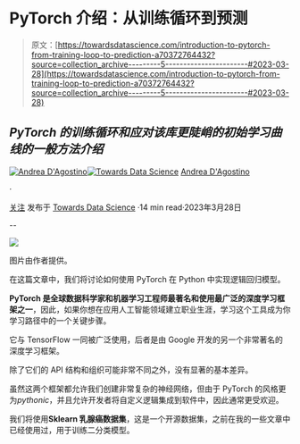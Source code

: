 # PyTorch 介绍：从训练循环到预测

> 原文：[https://towardsdatascience.com/introduction-to-pytorch-from-training-loop-to-prediction-a70372764432?source=collection_archive---------5-----------------------#2023-03-28](https://towardsdatascience.com/introduction-to-pytorch-from-training-loop-to-prediction-a70372764432?source=collection_archive---------5-----------------------#2023-03-28)

## *PyTorch 的训练循环和应对该库更陡峭的初始学习曲线的一般方法介绍*

[](https://medium.com/@theDrewDag?source=post_page-----a70372764432--------------------------------)[![Andrea D'Agostino](../Images/58c7c218815f25278aae59cea44d8771.png)](https://medium.com/@theDrewDag?source=post_page-----a70372764432--------------------------------)[](https://towardsdatascience.com/?source=post_page-----a70372764432--------------------------------)[![Towards Data Science](../Images/a6ff2676ffcc0c7aad8aaf1d79379785.png)](https://towardsdatascience.com/?source=post_page-----a70372764432--------------------------------) [Andrea D'Agostino](https://medium.com/@theDrewDag?source=post_page-----a70372764432--------------------------------)

·

[关注](https://medium.com/m/signin?actionUrl=https%3A%2F%2Fmedium.com%2F_%2Fsubscribe%2Fuser%2F4e8f67b0b09b&operation=register&redirect=https%3A%2F%2Ftowardsdatascience.com%2Fintroduction-to-pytorch-from-training-loop-to-prediction-a70372764432&user=Andrea+D%27Agostino&userId=4e8f67b0b09b&source=post_page-4e8f67b0b09b----a70372764432---------------------post_header-----------) 发布于 [Towards Data Science](https://towardsdatascience.com/?source=post_page-----a70372764432--------------------------------) ·14 min read·2023年3月28日[](https://medium.com/m/signin?actionUrl=https%3A%2F%2Fmedium.com%2F_%2Fvote%2Ftowards-data-science%2Fa70372764432&operation=register&redirect=https%3A%2F%2Ftowardsdatascience.com%2Fintroduction-to-pytorch-from-training-loop-to-prediction-a70372764432&user=Andrea+D%27Agostino&userId=4e8f67b0b09b&source=-----a70372764432---------------------clap_footer-----------)

--

[](https://medium.com/m/signin?actionUrl=https%3A%2F%2Fmedium.com%2F_%2Fbookmark%2Fp%2Fa70372764432&operation=register&redirect=https%3A%2F%2Ftowardsdatascience.com%2Fintroduction-to-pytorch-from-training-loop-to-prediction-a70372764432&source=-----a70372764432---------------------bookmark_footer-----------)![](../Images/39bd895d764577c1f195119868a023ec.png)

图片由作者提供。

在这篇文章中，我们将讨论如何使用 PyTorch 在 Python 中实现逻辑回归模型。

**PyTorch 是全球数据科学家和机器学习工程师最著名和使用最广泛的深度学习框架之一**，因此，如果你想在应用人工智能领域建立职业生涯，学习这个工具成为你学习路径中的一个关键步骤。

它与 TensorFlow 一同被广泛使用，后者是由 Google 开发的另一个非常著名的深度学习框架。

除了它们的 API 结构和组织可能非常不同之外，没有显著的基本差异。

虽然这两个框架都允许我们创建非常复杂的神经网络，但由于 PyTorch 的风格更为*pythonic*，并且允许开发者将自定义逻辑集成到软件中，因此通常更受欢迎。

我们将使用**Sklearn 乳腺癌数据集**，这是一个开源数据集，之前在我的一些文章中已经使用过，用于训练二分类模型。
